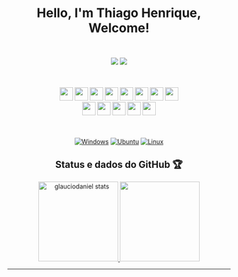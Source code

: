 <div align="center">
	</hr>
	<h1>Hello, I'm Thiago Henrique, Welcome!</h1>
</br>

  <a href="mailto:thiagohenriquedev@gmail.com"><img src="https://img.shields.io/badge/Gmail-D14836?style=for-the-badge&logo=gmail&logoColor=white" target="_blank"></a>
  <a href="https://www.linkedin.com/in/thiago-henrique-dev/" target="_blank"><img src="https://img.shields.io/badge/-LinkedIn-%230077B5?style=for-the-badge&logo=linkedin&logoColor=white" target="_blank"></a>   
</br>
</br>
<div>
	<img style="width:30px; height:30px; align-itens: center;" src="https://cdn.jsdelivr.net/gh/devicons/devicon/icons/html5/html5-original.svg" />
	<img style="width:30px; height:30px;" src="https://cdn.jsdelivr.net/gh/devicons/devicon/icons/css3/css3-original.svg" />
	<img style="width:30px; height:30px;" src="https://cdn.jsdelivr.net/gh/devicons/devicon/icons/javascript/javascript-original.svg" />
	<img style="width:30px; height:30px;" src="https://cdn.jsdelivr.net/gh/devicons/devicon/icons/ruby/ruby-plain-wordmark.svg" />
	<img style="width:30px; height:30px;" src="https://cdn.jsdelivr.net/gh/devicons/devicon/icons/nodejs/nodejs-original.svg" />
	<img style="width:30px; height:30px;" src="https://cdn.jsdelivr.net/gh/devicons/devicon/icons/react/react-original.svg" />
	<img style="width:30px; height:30px;" src="https://cdn.jsdelivr.net/gh/devicons/devicon/icons/bootstrap/bootstrap-original.svg" />
	<img style="width:30px; height:30px;" src="https://cdn.jsdelivr.net/gh/devicons/devicon/icons/rails/rails-plain.svg" />
	<br/>
	<img style="width:30px; height:30px;" src="https://cdn.jsdelivr.net/gh/devicons/devicon/icons/redux/redux-original.svg" />
	<img style="width:30px; height:30px;" src="https://cdn.jsdelivr.net/gh/devicons/devicon/icons/mysql/mysql-original-wordmark.svg" />
	<img style="width:30px; height:30px;" src="https://cdn.icon-icons.com/icons2/2107/PNG/96/file_type_cobol_icon_130684.png" />
	<img style="width:30px; height:30px;" src="https://cdn.icon-icons.com/icons2/48/PNG/96/autocad_folder_file_10565.png" />
	<img style="width:30px; height:30px;" src="https://cdn.icon-icons.com/icons2/195/PNG/96/Google_Sketchup_23504.png" />
	

</div>	

</br>
</br>


[![Windows](https://img.shields.io/badge/Windows-0078D6?style=for-the-badge&logo=windows&logoColor=white)](https://github.com/thiago-henrique-dev)
[![Ubuntu](https://img.shields.io/badge/Ubuntu-E95420?style=for-the-badge&logo=ubuntu&logoColor=white)](https://github.com/thiago-henrique-dev)
[![Linux](https://img.shields.io/badge/Linux-yellow?style=for-the-badge&logo=linux&logoColor=white)](https://github.com/thiago-henrique-dev)

<div align="center">
    <h2>Status e dados do GitHub 🏆</h2>
</div>

<p align="center">
  <a href="https://github.com/thiago-henrique-dev/">
    <img height="180em" alt="glauciodaniel stats" src="https://github-readme-stats.vercel.app/api?username=thiago-henrique-dev&show_icons=true&bg_color=DEG,555555,9e7d57&theme=react" style="max-width:100%;">
    <img height="180em" src="https://github-readme-stats.vercel.app/api/top-langs/?username=thiago-henrique-dev&layout=compact&theme=react&line_height=27&bg_color=DEG,555555,9e7d57" style="max-width:100%;">
  </a>
</p>





<hr/> 
<div>
